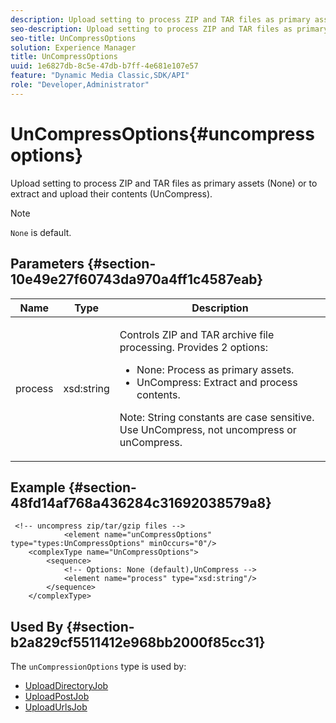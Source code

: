 ```yaml
---
description: Upload setting to process ZIP and TAR files as primary assets (None) or to extract and upload their contents (UnCompress).
seo-description: Upload setting to process ZIP and TAR files as primary assets (None) or to extract and upload their contents (UnCompress).
seo-title: UnCompressOptions
solution: Experience Manager
title: UnCompressOptions
uuid: 1e6827db-8c5e-47db-b7ff-4e681e107e57
feature: "Dynamic Media Classic,SDK/API"
role: "Developer,Administrator"
---
```


# UnCompressOptions{#uncompressoptions}

Upload setting to process ZIP and TAR files as primary assets (None) or to extract and upload their contents (UnCompress).

>[!NOTE]
>
>`None` is default.

## Parameters {#section-10e49e27f60743da970a4ff1c4587eab}

<table id="table_89C2F7CDB24848459E47F1F7F58D91BA"> 
 <thead> 
  <tr> 
   <th colname="col1" class="entry"> Name </th> 
   <th colname="col2" class="entry"> Type </th> 
   <th colname="col3" class="entry"> Description </th> 
  </tr> 
 </thead>
 <tbody> 
  <tr> 
   <td colname="col1"> <span class="codeph"> <span class="varname"> process</span> </span> </td> 
   <td colname="col2"> <span class="codeph"> xsd:string</span> </td> 
   <td colname="col3"> <p>Controls ZIP and TAR archive file processing. Provides 2 options: 
     <ul id="ul_F34E2F3B9B74450CA7E76BD9FD7137C2">
      <li id="li_E982468ED814446593B0C0A3F3D729FB"><span class="codeph"> None:</span> Process as primary assets. </li>
      <li id="li_4A45DA99592B4EF7A1FE0A946A835104"><span class="codeph"> UnCompress:</span> Extract and process contents. </li>
     </ul><p>Note: String constants are case sensitive. Use <span class="codeph"> UnCompress</span>, not <span class="codeph"> uncompress</span> or <span class="codeph"> unCompress</span>. </p></p> </td> 
  </tr> 
 </tbody> 
</table>

## Example {#section-48fd14af768a436284c31692038579a8}

```
 <!-- uncompress zip/tar/gzip files -->
            <element name="unCompressOptions" type="types:UnCompressOptions" minOccurs="0"/>
    <complexType name="UnCompressOptions">
        <sequence>
            <!-- Options: None (default),UnCompress -->
            <element name="process" type="xsd:string"/>
        </sequence>
    </complexType>
```

## Used By {#section-b2a829cf5511412e968bb2000f85cc31}

The `unCompressionOptions` type is used by:

* [UploadDirectoryJob](../../types/c-data-types/r-upload-directory-job.md#reference-e707ebf53b074c49ad983d1886e0bbb6) 
* [UploadPostJob](../../types/c-data-types/r-upload-post-job.md#reference-bca2339b593f4637a687c33937215ef4) 
* [UploadUrlsJob](../../types/c-data-types/r-upload-urls-job.md#reference-8e9bc895268c4321b233dbeadc990398)

